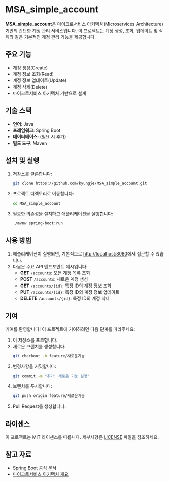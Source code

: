 # MSA_simple_account

**MSA_simple_account**은 마이크로서비스 아키텍처(Microservices Architecture) 기반의 간단한 계정 관리 서비스입니다. 이 프로젝트는 계정 생성, 조회, 업데이트 및 삭제와 같은 기본적인 계정 관리 기능을 제공합니다.

## 주요 기능

- 계정 생성(Create)
- 계정 정보 조회(Read)
- 계정 정보 업데이트(Update)
- 계정 삭제(Delete)
- 마이크로서비스 아키텍처 기반으로 설계

## 기술 스택

- **언어**: Java
- **프레임워크**: Spring Boot
- **데이터베이스**: (필요 시 추가)
- **빌드 도구**: Maven

## 설치 및 실행

1. 저장소를 클론합니다:
   ```bash
   git clone https://github.com/kyungje/MSA_simple_account.git
   ```
2. 프로젝트 디렉토리로 이동합니다:
   ```bash
   cd MSA_simple_account
   ```
3. 필요한 의존성을 설치하고 애플리케이션을 실행합니다:
   ```bash
   ./mvnw spring-boot:run
   ```

## 사용 방법

1. 애플리케이션이 실행되면, 기본적으로 [http://localhost:8080](http://localhost:8080)에서 접근할 수 있습니다.
2. 다음은 주요 API 엔드포인트 예시입니다:
   - **GET** `/accounts`: 모든 계정 목록 조회
   - **POST** `/accounts`: 새로운 계정 생성
   - **GET** `/accounts/{id}`: 특정 ID의 계정 정보 조회
   - **PUT** `/accounts/{id}`: 특정 ID의 계정 정보 업데이트
   - **DELETE** `/accounts/{id}`: 특정 ID의 계정 삭제

## 기여

기여를 환영합니다! 이 프로젝트에 기여하려면 다음 단계를 따라주세요:

1. 이 저장소를 포크합니다.
2. 새로운 브랜치를 생성합니다:
   ```bash
   git checkout -b feature/새로운기능
   ```
3. 변경사항을 커밋합니다:
   ```bash
   git commit -m "추가: 새로운 기능 설명"
   ```
4. 브랜치를 푸시합니다:
   ```bash
   git push origin feature/새로운기능
   ```
5. Pull Request를 생성합니다.

## 라이센스

이 프로젝트는 MIT 라이센스를 따릅니다. 세부사항은 [LICENSE](LICENSE) 파일을 참조하세요.

## 참고 자료

- [Spring Boot 공식 문서](https://spring.io/projects/spring-boot)
- [마이크로서비스 아키텍처 개요](https://martinfowler.com/articles/microservices.html)
```
